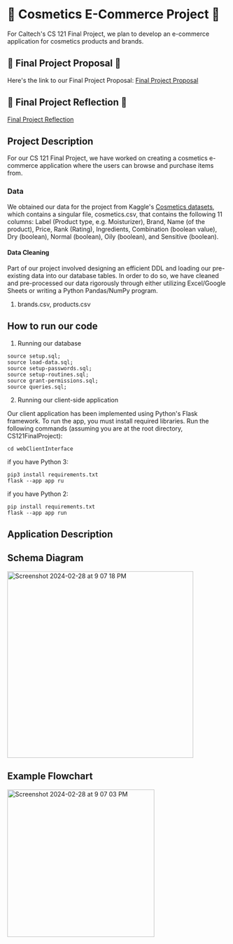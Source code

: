 # 💅 Cosmetics E-Commerce Project 💅
For Caltech's CS 121 Final Project, we plan to develop an e-commerce application for cosmetics products and brands.

## :memo: Final Project Proposal :memo:
Here's the link to our Final Project Proposal: [Final Project Proposal](https://docs.google.com/document/d/1-SiWRTnO7FuUWw8p5J6z06Gr7R1Q0K7K66yuXgOf-pE/edit?usp=sharing)

## :memo: Final Project Reflection :memo:
[Final Project Reflection](https://docs.google.com/document/d/1Hde-_pKrwx3MjlaA7Wf45lSM-s4AJjjuWSPrywgU4JM/edit?usp=sharing)

## Project Description
For our CS 121 Final Project, we have worked on creating a cosmetics e-commerce application where the users can browse and purchase items from.

### Data
We obtained our data for the project from Kaggle's [Cosmetics datasets](https://www.kaggle.com/datasets/kingabzpro/cosmetics-datasets), which contains a singular file, cosmetics.csv, that contains the following 11 columns: Label (Product type, e.g. Moisturizer), Brand, Name (of the product), Price, Rank (Rating), Ingredients, Combination (boolean value), Dry (boolean), Normal (boolean), Oily (boolean), and Sensitive (boolean).

#### Data Cleaning
Part of our project involved designing an efficient DDL and loading our pre-existing data into our database tables. In order to do so, we have cleaned and pre-processed our data rigorously through either utilizing Excel/Google Sheets or writing a Python Pandas/NumPy program.

1. brands.csv, products.csv



## How to run our code

1. Running our database
```
source setup.sql;
source load-data.sql;
source setup-passwords.sql;
source setup-routines.sql;
source grant-permissions.sql;
source queries.sql;
```

2. Running our client-side application

Our client application has been implemented using Python's Flask framework. To run the app, you must install required libraries. Run the following commands (assuming you are at the root directory, CS121FinalProject):
```
cd webClientInterface
```
if you have Python 3:
```
pip3 install requirements.txt
flask --app app ru
```
if you have Python 2:
```
pip install requirements.txt
flask --app app run
```


## Application Description


## Schema Diagram
<img width="425" alt="Screenshot 2024-02-28 at 9 07 18 PM" src="https://github.com/subinkim/CS121FinalProject/assets/11864278/6dcf3e88-f3fe-4c82-b693-13426b56aba9">

## Example Flowchart
<img width="336" alt="Screenshot 2024-02-28 at 9 07 03 PM" src="https://github.com/subinkim/CS121FinalProject/assets/11864278/f41efc1f-c7ef-4900-8f22-bba2dedec841">
